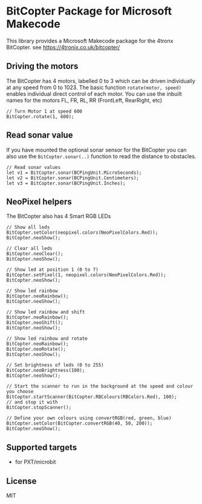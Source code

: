 # BitCopter Package for Microsoft Makecode

This library provides a Microsoft Makecode package for the 4tronx BitCopter. see
https://4tronix.co.uk/bitcopter/

## Driving the motors
The BitCopter has 4 motors, labelled 0 to 3 which can be driven individually at any speed from 0 to 1023.
The basic function `rotate(motor, speed)` enables individual direct control of each motor.
You can use the inbuilt names for the motors FL, FR, RL, RR (FrontLeft, RearRight, etc)

```blocks
// Turn Motor 1 at speed 600
BitCopter.rotate(1, 600);
```   

## Read sonar value

If you have mounted the optional sonar sensor for the BitCopter you can
also use the `BitCopter.sonar(..)` function to read the distance to obstacles.

```blocks
// Read sonar values
let v1 = BitCopter.sonar(BCPingUnit.MicroSeconds);
let v2 = BitCopter.sonar(BCPingUnit.Centimeters);
let v3 = BitCopter.sonar(BCPingUnit.Inches);
```

## NeoPixel helpers

The BitCopter also has 4 Smart RGB LEDs

```blocks
// Show all leds
BitCopter.setColor(neopixel.colors(NeoPixelColors.Red));
BitCopter.neoShow();

// Clear all leds
BitCopter.neoClear();
BitCopter.neoShow();

// Show led at position 1 (0 to 7)
BitCopter.setPixel(1, neopixel.colors(NeoPixelColors.Red));
BitCopter.neoShow();

// Show led rainbow
BitCopter.neoRainbow();
BitCopter.neoShow();

// Show led rainbow and shift
BitCopter.neoRainbow();
BitCopter.neoShift();
BitCopter.neoShow();

// Show led rainbow and rotate
BitCopter.neoRainbow();
BitCopter.neoRotate();
BitCopter.neoShow();

// Set brightness of leds (0 to 255)
BitCopter.neoBrightness(100);
BitCopter.neoShow();

// Start the scanner to run in the background at the speed and colour you choose
BitCopter.startScanner(BitCopter.RBColours(RBColors.Red), 100);
// and stop it with
BitCopter.stopScanner();

// Define your own colours using convertRGB(red, green, blue)
BitCopter.setColor(BitCopter.convertRGB(40, 50, 200));
BitCopter.neoShow();
```

## Supported targets

* for PXT/microbit

## License

MIT
